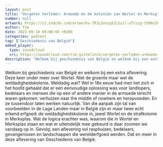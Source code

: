 ```yaml
---
layout: post
title: "Vergeten Verleden: Armoede en de koloniën van Wortel en Merksplas"
number: null
artwork: https://i1.sndcdn.com/artworks-7RJLSvniq52LGizl-uTrzzg-t500x500.jpg
author: Tim
date: 2022-09-18 09:00:04 +0200
categories: podcast
tag: ["Geschiedenis van België"]
embed_player:
  type: soundcloud
  src: https://soundcloud.com/tim-gistelinck/vergeten-verleden-armoede-en-de-kolonien-van-wortel-en-merksplas
description: "Welkom bij geschiedenis van België en welkom bij een extra aflevering."
---
```

Welkom bij geschiedenis van België en welkom bij een extra aflevering. Deze keer onder meer over Wortel. Niet de groente maar wel de weldadigheidskolonie. Weldadig wat? Wel in 18e eeuw had men het zich in het hoofd gehaald dat er een eenvoudige oplossing was voor landlopers, bedelaars en mensen die op een of andere manier in de armoede terecht waren gekomen: verhuizen naar the middle of nowhere en heropvoeden. En ze tussendoor laten werken natuurlijk. Van die aanpak zijn tal van voorbeelden in de Lage Landen maar in België zijn er maar twee echt erkend erfgoed: de weldadigheidskolonie in, jawel Wortel en de strafkolonie in Merksplas. Wat de logica erachter was, waarom die in Wortel en Merksplas staan en wat er uiteindelijk mee gebeurd is daar zoomen we vandaag op in. Gevolg: een aflevering vol rasphuizen, bedelaars, gevangenissen en landschappen die werelderfgoed werden. Dat en meer in deze aflevering van Geschiedenis van België.